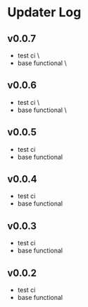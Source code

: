 # Updater Log

## v0.0.7

* test ci \ 
* base functional \


## v0.0.6

* test ci \ 
* base functional \

## v0.0.5

* test ci 
* base functional


## v0.0.4

* test ci 
* base functional


## v0.0.3

* test ci 
* base functional

## v0.0.2

* test ci 
* base functional
